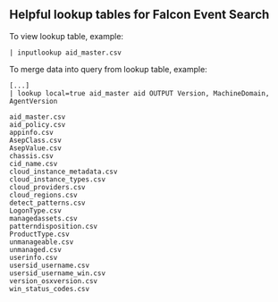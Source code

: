 ## Helpful lookup tables for Falcon Event Search

To view lookup table, example:

	| inputlookup aid_master.csv

To merge data into query from lookup table, example:

	[...]
	| lookup local=true aid_master aid OUTPUT Version, MachineDomain, AgentVersion

```
aid_master.csv
aid_policy.csv
appinfo.csv
AsepClass.csv
AsepValue.csv
chassis.csv
cid_name.csv
cloud_instance_metadata.csv
cloud_instance_types.csv
cloud_providers.csv
cloud_regions.csv
detect_patterns.csv
LogonType.csv
managedassets.csv
patterndisposition.csv
ProductType.csv
unmanageable.csv
unmanaged.csv
userinfo.csv
usersid_username.csv
usersid_username_win.csv
version_osxversion.csv
win_status_codes.csv
```